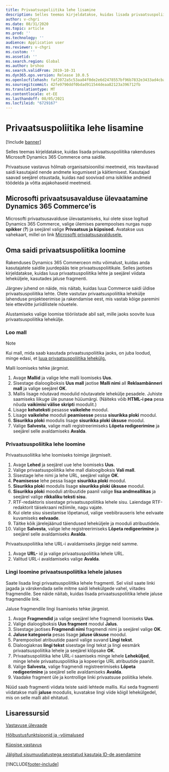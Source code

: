 ```yaml
---
title: Privaatsuspoliitika lehe lisamine
description: Selles teemas kirjeldatakse, kuidas lisada privaatsuspoliitika rakenduses Microsoft Dynamics 365 Commerce oma saidile.
author: v-chgri
ms.date: 08/31/2020
ms.topic: article
ms.prod: ''
ms.technology: ''
audience: Application user
ms.reviewer: v-chgri
ms.custom: ''
ms.assetid: ''
ms.search.region: Global
ms.author: brshoo
ms.search.validFrom: 2019-10-31
ms.dyn365.ops.version: Release 10.0.5
ms.openlocfilehash: faf2072a5c53aa84f0de2e6d2478557bf96b7832e3433ad4cba971bc3f6e5880
ms.sourcegitcommit: 42fe9790ddf0bdad911544deaa82123a396712fb
ms.translationtype: MT
ms.contentlocale: et-EE
ms.lasthandoff: 08/05/2021
ms.locfileid: "6729167"
---
```

# <a name="add-a-privacy-policy-page"></a>Privaatsuspoliitika lehe lisamine

[!include [banner](includes/banner.md)]

Selles teemas kirjeldatakse, kuidas lisada privaatsuspoliitika rakenduses Microsoft Dynamics 365 Commerce oma saidile.

Privaatsuse vastavus hõlmab organisatsioonilisi meetmeid, mis teavitavad saidi kasutajaid nende andmete kogumisest ja käitlemisest. Kasutajad saavad seejärel otsustada, kuidas nad soovivad oma isiklikke andmeid töödelda ja võtta asjakohaseid meetmeid.

## <a name="review-the-microsoft-privacy-statement-in-dynamics-365-commerce"></a>Microsofti privaatsusavalduse ülevaatamine Dynamics 365 Commerce'is

Microsofti privaatsusavalduse ülevaatamiseks, kui olete sisse logitud Dynamics 365 Commerce, valige ülemises parempoolses nurgas nupp **spikker** (**?**) ja seejärel valige **Privaatsus ja küpsised.** Avatakse uus vahekaart, millel on link [Microsofti privaatsusavaldusele.](https://privacy.microsoft.com/privacystatement)

## <a name="build-a-privacy-policy-page-for-your-site"></a>Oma saidi privaatsuspoliitika loomine

Rakenduses Dynamics 365 Commerceon mitu võimalust, kuidas anda kasutajatele saidile juurdepääs teie privaatsuspoliitikale. Selles jaotises kirjeldatakse, kuidas luua privaatsuspoliitika lehte ja seejärel viidata leheküljele, kasutades jaluse fragmenti.

Järgnev juhend on näide, mis näitab, kuidas luua Commerce saidi üldise privaatsuspoliitika lehte. Olete vastutav privaatsuspoliitika lehekülje lahenduse projekteerimise ja rakendamise eest, mis vastab kõige paremini teie ettevõtte juriidilistele nõuetele.

Alustamiseks valige loomise tööriistade abil sait, mille jaoks soovite luua privaatsuspoliitika lehekülje.

### <a name="create-a-template"></a>Loo mall

> [!NOTE]
> Kui mall, mida saab kasutada privaatsuspoliitika jaoks, on juba loodud, minge edasi, et [luua privaatsuspoliitika lehekülg.](#build-a-privacy-policy-page)

Malli loomiseks tehke järgmist.

1. Avage **Mallid** ja valige lehe malli loomiseks **Uus**.
1. Sisestage dialoogiboksis **Uus mall** jaotise **Malli nimi** all **Reklaambänneri mall** ja valige seejärel **OK**.
1. Mallis lisage nõutavad moodulid nõutavatele lehekülje pesadele. Juhiste saamiseks liikuge üle punase hüüumärgi. (Näiteks võib **HTML-i pea** pesa nõuda **vaikimisi välise skripti** moodulit.)
1. Lisage **kehateksti** pesasse **vaikelehe** moodul.
1. Lisage **vaikelehe** mooduli **peamisesse** pessa **sisurikka ploki** moodul.
1. **Sisurikka ploki** moodulis lisage **sisurikka ploki üksuse** moodul.
1. Valige **Salvesta**, valige malli registreerimiseks **Lõpeta redigeerimine** ja seejärel selle avaldamiseks **Avalda**.

### <a name="build-a-privacy-policy-page"></a>Privaatsuspoliitika lehe loomine

Privaatsusoliitika lehe loomiseks toimige järgmiselt.

1. Avage **Lehed** ja seejärel uue lehe loomiseks **Uus**.
1. Valige privaatsuspoliitika lehe mall dialoogiboksis **Vali mall**.
1. Sisestage lehe nimi ja lehe URL, seejärel valige **OK**. 
1. **Peamisesse** lehe pessa lisage **sisurikka ploki** moodul.
1. **Sisurikka ploki** moodulis lisage **sisurikka ploki üksuse** moodul.
1. **Sisurikka ploki** mooduli atribuutide paanil valige **lisa andmeallikas** ja seejärel valige **rikkaliku teksti sisu.**
1. RTF-redaktoris sisestage privaatsuspoliitika lehele sisu. Laiendage RTF-redaktorit täisekraani režiimile, nagu vajate.
1. Kui olete sisu sisestamise lõpetanud, valige veebibrauseris lehe eelvaate kuvamiseks **eelvaade**.
1. Täitke kõik järelejäänud täiendused leheküljele ja mooduli atribuutidele.
1. Valige **Salvesta**, valige lehe registreerimiseks **Lõpeta redigeerimine** ja seejärel selle avaldamiseks **Avalda**.

Privaatsuspoliitika lehe URL-i avaldamiseks järgige neid samme.

1. Avage **URL-** id ja valige privaatsuspoliitika lehele URL.
1. Valitud URL-i avaldamiseks valige **Avalda**.

### <a name="create-a-link-to-the-privacy-policy-page-in-a-footer"></a>Lingi loomine privaatsuspoliitika lehele jaluses

Saate lisada lingi privaatsuspoliitika lehele fragmenti. Sel viisil saate linki jagada ja värskendada selle mitme saidi lehekülgede vahel, viitades fragmendile. See näide näitab, kuidas lisada privaatsuspoliitika lehele jaluse fragmendile link.

Jaluse fragmendile lingi lisamiseks tehke järgmist.

1. Avage **Fragmendid** ja valige seejärel lehe fragmendi loomiseks **Uus**.
1. Valige dialoogiboksis **Uus fragment** moodul **Jalus**.
1. Sisestage jaotises **Fragmendi nimi** fragmendi nimi ja seejärel valige **OK**.
1. **Jaluse kategooria** pesas lisage **jaluse üksuse** moodul.
1. Parempoolsel atribuutide paanil valige suvand **Lingi tekst**.
1. Dialoogiaknas **lingi tekst** sisestage lingi tekst ja lingi eesmärk privaatsuspoliitika lehele ja seejärel klõpsake **OK**.
1. Privaatsuspoliitika lehe URL-i saamiseks minge lehele **Leheküljed**, minge lehele privaatsuspoliitika ja kopeerige URL atribuutide paanilt.
1. Valige **Salvesta**, valige fragmendi registreerimiseks **Lõpeta redigeerimine** ja seejärel selle avaldamiseks **Avalda**.
1. Vaadake fragment üle ja kontrollige linki privaatsuse poliitika lehele.

Nüüd saab fragmenti viidata teiste saidi lehtede mallis. Kui seda fragmenti viidatakse malli **jaluse** moodulis, kuvatakse lingi viide kõigil lehekülgedel, mis on selle malli abil ehitatud.

## <a name="additional-resources"></a>Lisaressursid

[Vastavuse ülevaade](compliance-overview.md)

[Hõlbustusfunktsioonid ja -võimalused](accessibility.md)

[Küpsise vastavus](cookie-compliance.md)

[Jälgitud sisumuudatustega seostatud kasutaja ID-de asendamine](replace-IDs-tracked-changes.md)


[!INCLUDE[footer-include](../includes/footer-banner.md)]

